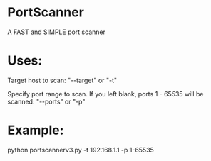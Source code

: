 # PortScanner
A FAST and SIMPLE port scanner 

# Uses:
Target host to scan: "--target" or "-t"

Specify port range to scan. If you left blank, ports 1 - 65535 will be scanned: "--ports" or "-p"
# Example:
python portscannerv3.py -t 192.168.1.1 -p 1-65535
